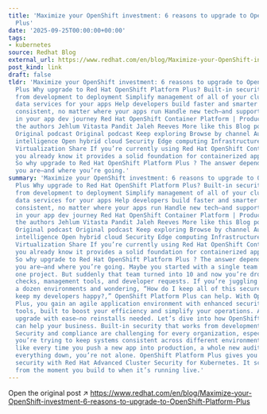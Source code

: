 ```yaml
---
title: 'Maximize your OpenShift investment: 6 reasons to upgrade to OpenShift Platform
  Plus'
date: '2025-09-25T00:00:00+00:00'
tags:
- kubernetes
source: Redhat Blog
external_url: https://www.redhat.com/en/blog/Maximize-your-OpenShift-investment-6-reasons-to-upgrade-to-OpenShift-Platform-Plus
post_kind: link
draft: false
tldr: 'Maximize your OpenShift investment: 6 reasons to upgrade to OpenShift Platform
  Plus Why upgrade to Red Hat OpenShift Platform Plus? Built-in security that works
  from development to deployment Simplify management of all of your clusters Integrated
  data services for your apps Help developers build faster and smarter Keep things
  consistent, no matter where your apps run Handle new tech—and support the old Invest
  in your app dev journey Red Hat OpenShift Container Platform | Product Trial About
  the authors Jehlum Vitasta Pandit Jaleh Reeves More like this Blog post Blog post
  Original podcast Original podcast Keep exploring Browse by channel Automation Artificial
  intelligence Open hybrid cloud Security Edge computing Infrastructure Applications
  Virtualization Share If you’re currently using Red Hat OpenShift Container Platform,
  you already know it provides a solid foundation for containerized applications.
  So why upgrade to Red Hat OpenShift Platform Plus ? The answer depends on where
  you are—and where you’re going.'
summary: 'Maximize your OpenShift investment: 6 reasons to upgrade to OpenShift Platform
  Plus Why upgrade to Red Hat OpenShift Platform Plus? Built-in security that works
  from development to deployment Simplify management of all of your clusters Integrated
  data services for your apps Help developers build faster and smarter Keep things
  consistent, no matter where your apps run Handle new tech—and support the old Invest
  in your app dev journey Red Hat OpenShift Container Platform | Product Trial About
  the authors Jehlum Vitasta Pandit Jaleh Reeves More like this Blog post Blog post
  Original podcast Original podcast Keep exploring Browse by channel Automation Artificial
  intelligence Open hybrid cloud Security Edge computing Infrastructure Applications
  Virtualization Share If you’re currently using Red Hat OpenShift Container Platform,
  you already know it provides a solid foundation for containerized applications.
  So why upgrade to Red Hat OpenShift Platform Plus ? The answer depends on where
  you are—and where you’re going. Maybe you started with a single team working on
  one project. But suddenly that team turned into 10 and now you’re drowning in security
  checks, management tools, and developer requests. If you’re juggling apps across
  a dozen environments and wondering, “How do I keep all of this secure and manageable—and
  keep my developers happy?,” OpenShift Platform Plus can help. With OpenShift Platform
  Plus, you gain an agile application environment with enhanced security and management
  tools, built to boost your efficiency and simplify your operations. And, you can
  upgrade with ease—no reinstalls needed. Let’s dive into how OpenShift Platform Plus
  can help your business. Built-in security that works from development to deployment
  Security and compliance are challenging for every organization, especially when
  you’re trying to keep systems consistent across different environments. If you feel
  like every time you push a new app into production, a whole new audit process slows
  everything down, you’re not alone. OpenShift Platform Plus gives you integrated
  security with Red Hat Advanced Cluster Security for Kubernetes. It scans everything
  from the moment you build to when it’s running live.'
---
```

Open the original post ↗ https://www.redhat.com/en/blog/Maximize-your-OpenShift-investment-6-reasons-to-upgrade-to-OpenShift-Platform-Plus
